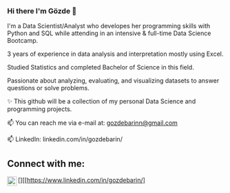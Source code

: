
### Hi there I'm Gözde 👋

I'm a Data Scientist/Analyst who developes her programming skills with Python and SQL while attending in an intensive & full-time Data Science Bootcamp.

3 years of experience in data analysis and interpretation mostly using Excel.

Studied Statistics and completed Bachelor of Science in this field.

Passionate about analyzing, evaluating, and visualizing datasets to answer questions or solve problems.

✨ This github will be a collection of my personal Data Science and programming projects.


📫 You can reach me via e-mail at: gozdebarinn@gmail.com

📫 LinkedIn: linkedin.com/in/gozdebarin/


## Connect with me:
[<img align="left" alt="codeSTACKr | https://www.linkedin.com/in/gozdebarin/" width="22px" src="https://cdn.jsdelivr.net/npm/simple-icons@v3/icons/linkedin.svg" />][[https://www.linkedin.com/in/gozdebarin/]
<br />
